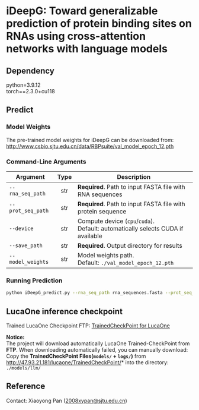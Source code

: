 # iDeepG: Toward generalizable prediction of protein binding sites on RNAs using cross-attention networks with language models

## Dependency
python=3.9.12  
torch==2.3.0+cu118

## Predict
### Model Weights
The pre-trained model weights for iDeepG can be downloaded from: http://www.csbio.sjtu.edu.cn/data/RBPsuite/val_model_epoch_12.pth

### Command-Line Arguments
| Argument               |  Type  | Description                                                                 |
|------------------------|:------:|-----------------------------------------------------------------------------|
| `--rna_seq_path`       |  str   | **Required**. Path to input FASTA file with RNA sequences                   |
| `--prot_seq_path`      |  str   | **Required**. Path to input FASTA file with protein sequence                |
| `--device`             |  str   | Compute device (`cpu`/`cuda`).<br>Default: automatically selects CUDA if available |
| `--save_path`          |  str   | **Required**. Output directory for results                                  |
| `--model_weights`      |  str   | Model weights path.<br>Default: `./val_model_epoch_12.pth`                  |

### Running Prediction
```bash
python iDeepG_predict.py --rna_seq_path rna_sequences.fasta --prot_seq_path protein_sequence.fasta --device cuda --save_path ./results
```

## LucaOne inference checkpoint
Trained LucaOne Checkpoint FTP: <a href='http://47.93.21.181/lucaone/TrainedCheckPoint/'>TrainedCheckPoint for LucaOne</a>

**Notice:**    
The project will download automatically LucaOne Trained-CheckPoint from **FTP**.
When downloading automatically failed, you can manually download:
Copy the **TrainedCheckPoint Files(`models/` + `logs/`)** from <href> http://47.93.21.181/lucaone/TrainedCheckPoint/* </href> into the directory: `./models/llm/`

## Reference
Contact: Xiaoyong Pan (2008xypan@sjtu.edu.cn)
